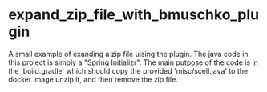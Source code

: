 # expand_zip_file_with_bmuschko_plugin
A small example of exanding a zip file uising the plugin. The java code in this project is simply a "Spring Initializr".
The main putpose of the code is in the 'build.gradle' which should copy the provided 'misc/scell.java' to the docker image
unzip it, and then remove the zip file.
